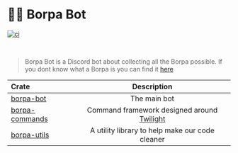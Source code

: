 # 🦴🤖 Borpa Bot

[![ci](https://github.com/Domterion/borpa/actions/workflows/ci.yml/badge.svg)](https://github.com/Domterion/borpa/actions/workflows/ci.yml)

<br>

> Borpa Bot is a Discord bot about collecting all the Borpa possible. If you dont know what a Borpa is you can find it [here](https://knowyourmeme.com/memes/borpa)

| Crate                            |                            Description                             |
| :------------------------------- | :----------------------------------------------------------------: |
| [borpa-bot](borpa-bot)           |                            The main bot                            |
| [borpa-commands](borpa-commands) | Command framework designed around [Twilight](https://twilight.rs/) |
| [borpa-utils](borpa-utils)       |          A utility library to help make our code cleaner           |
